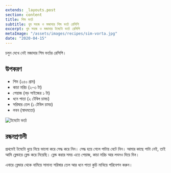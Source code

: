 ```yaml
---
extends: _layouts.post
section: content
title: শিম ভর্তা
subtitle: খুব সহজ ও মজাদার শিম ভর্তা রেসিপি
excerpt: খুব সহজ ও মজাদার টমেটো ভর্তা রেসিপি
metaImage: "/assets/images/recipes/sim-vorta.jpg"
date: "2020-04-15"
---
```


চলুন দেখে নেই মজাদার শিম ভর্তার রেসিপি।

## উপকরণ

- শিম (২৫০ গ্রাম)
- কাচা মরিচ (২-৩ টা)
- পেয়াজ (বড় সাইজের ১ টা)
- ধনে পাতা (২ টেবিল চামচ)
- সরিষার তেল (১ টেবিল চামচ)
- লবন (স্বাদমতো)

![টমেটো ভর্তা](/assets/images/recipes/sim-vorta.jpg)

## রন্ধনপ্রণালী

প্রথমেই টমেটো ধুয়ে নিয়ে ভালো করে সেদ্ধ করে নিন। সেদ্ধ হয়ে গেলে পাটায় বেটে নিন। আমার কাছে পাটা নেই, তাই
আমি ব্লেন্ডারে ব্লেন্ড করে নিয়েছি। ব্লেন্ড করার সময় এতে পেয়াজ, কাচা মরিচ আর লবনও দিয়ে দিন।

এবারে ব্লেন্ডার থেকে নামিয়ে সামান্য সরিষার তেল আর ধনে পাতা কুচি মাখিয়ে পরিবেশন করুন।
